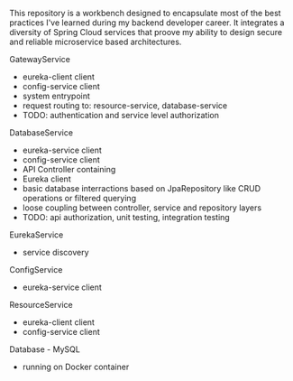   This repository is a workbench designed to encapsulate most of the best practices I've learned during my backend developer career. It integrates a diversity of Spring Cloud services that proove my ability to design secure and reliable microservice based architectures.


GatewayService
- eureka-client client
- config-service client
- system entrypoint
- request routing to: resource-service, database-service
- TODO: authentication and service level authorization


DatabaseService
- eureka-service client
- config-service client
- API Controller containing
- Eureka client
- basic database interractions based on JpaRepository like CRUD operations or filtered querying
- loose coupling between controller, service and repository layers
- TODO: api authorization, unit testing, integration testing

EurekaService
- service discovery

ConfigService
- eureka-service client

ResourceService
- eureka-client client
- config-service client

Database - MySQL
- running on Docker container
